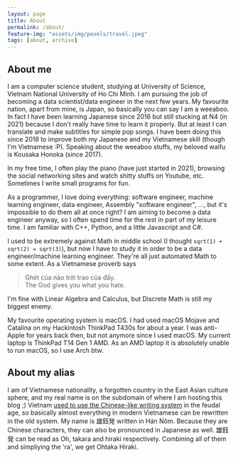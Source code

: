 ```yaml
---
layout: page
title: About
permalink: /about/
feature-img: "assets/img/pexels/travel.jpeg"
tags: [about, archive]
---
```


## About me
I am a computer science student, studying at University of Science, Vietnam National University of Ho Chi Minh. I am pursuing the job of becoming a data scientist/data engineer in the next few years. My favourite nation, apart from mine, is Japan, so basically you can say I am a weeaboo. In fact I have been learning Japanese since 2016 but still stucking at N4 (in 2021) because I don't really have time to learn it properly. But at least I can translate and make subtitles for simple pop songs. I have been doing this since 2018 to improve both my Japanese and my Vietnamese skill (though I'm Vietnamese :P). Speaking about the weeaboo stuffs, my beloved waifu is Kousaka Honoka (since 2017).

In my free time, I often play the piano (have just started in 2021), browsing the social networking sites and watch shitty stuffs on Youtube, etc. Sometimes I write small programs for fun.

As a programmer, I love doing everything: software engineer, machine learning engineer, data engineer, Assembly "software engineer", ..., but it's impossible to do them all at once right? I am aiming to become a data engineer anyway, so I often spend time for the rest in part of my leisure time. I am familiar with C++, Python, and a little Javascript and C#. 

I used to be extremely against Math in middle school (I thought `sqrt(1) + sqrt(2) = sqrt(3)`), but now I have to study it in order to be a data engineer/machine learning engineer. They're all just automated Math to some extent. As a Vietnamese proverb says 
> Ghét của nào trời trao của đấy. <br>
> The God gives you what you hate.

I'm fine with Linear Algebra and Calculus, but Discrete Math is still my biggest enemy.

My favourite operating system is macOS. I had used macOS Mojave and Catalina on my Hackintosh ThinkPad T430s for about a year. I was anti-Apple for years back then, but not anymore since I used macOS. My current laptop is ThinkPad T14 Gen 1 AMD. As an AMD laptop it is absolutely unable to run macOS, so I use Arch btw.

## About my alias
I am of Vietnamese nationality, a forgotten country in the East Asian culture sphere, and my real name is on the subdomain of where I am hosting this blog ;)
Vietnam [used to use the Chinese-like writing system](https://simple.wikipedia.org/wiki/Sino-Vietnamese_characters) in the feudal age, so basically almost everything in modern Vietnamese can be rewritten in the old system. My name is 雄鈺発 written in Hán Nôm. Because they are Chinese characters, they can also be pronounced in Japanese as well. 雄鈺発 can be read as Oh, takara and hiraki respectively. Combining all of them and simpliying the 'ra', we get Ohtaka Hiraki.
